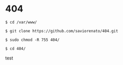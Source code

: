 # 404

    $ cd /var/www/

    $ git clone https://github.com/saviorenato/404.git

    $ sudo chmod -R 755 404/

    $ cd 404/

test
